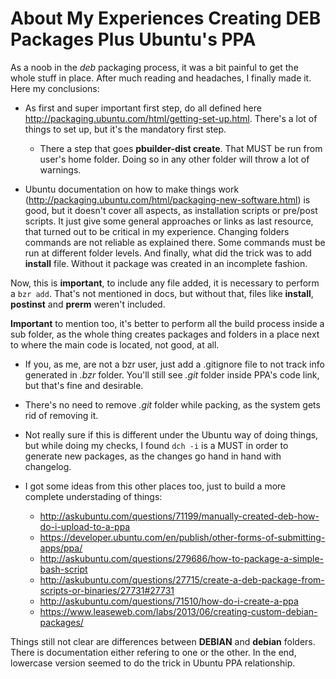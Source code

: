 About My Experiences Creating DEB Packages Plus Ubuntu's PPA
============================================================

As a noob in the *deb* packaging process, it was a bit painful to get the whole stuff
in place. After much reading and headaches, I finally made it. Here my conclusions:

- As first and super important first step, do all defined here <http://packaging.ubuntu.com/html/getting-set-up.html>.
There's a lot of things to set up, but it's the mandatory first step.
  - There a step that goes **pbuilder-dist <release> create**. That MUST be run from user's home folder. Doing so in any other folder will throw a lot of warnings.

- Ubuntu documentation on how to make things work \(<http://packaging.ubuntu.com/html/packaging-new-software.html>\)
is good, but it doesn't cover all aspects, as installation scripts or pre/post
scripts. It just give some general approaches or links as last resource, that turned
out to be critical in my experience.
Changing folders commands are not reliable as explained there. Some commands must be
run at different folder levels.
And finally, what did the trick was to add **install** file. Without it package
was created in an incomplete fashion.

Now, this is **important**, to include any file added, it is necessary to perform a `bzr add`.
That's not mentioned in docs, but without that, files like **install**, **postinst** and
**prerm** weren't included.

**Important** to mention too, it's better to perform all the build process inside a
sub folder, as the whole thing creates packages and folders in a place next to where
the main code is located, not good, at all.

- If you, as me, are not a bzr user, just add a .gitignore file to not track info
generated in *.bzr* folder. You'll still see *.git* folder inside PPA's code link,
but that's fine and desirable.

- There's no need to remove *.git* folder while packing, as the system gets rid
of removing it.

- Not really sure if this is different under the Ubuntu way of doing things, but while
doing my checks, I found `dch -i` is a MUST in order to generate new packages, as
the changes go hand in hand with changelog.

- I got some ideas from this other places too, just to build a more complete understading
of things:

    * <http://askubuntu.com/questions/71199/manually-created-deb-how-do-i-upload-to-a-ppa>
    * <https://developer.ubuntu.com/en/publish/other-forms-of-submitting-apps/ppa/>
    * <http://askubuntu.com/questions/279686/how-to-package-a-simple-bash-script>
    * <http://askubuntu.com/questions/27715/create-a-deb-package-from-scripts-or-binaries/27731#27731>
    * <http://askubuntu.com/questions/71510/how-do-i-create-a-ppa>
    * <https://www.leaseweb.com/labs/2013/06/creating-custom-debian-packages/>

Things still not clear are differences between **DEBIAN** and **debian** folders.
There is documentation either refering to one or the other. In the end, lowercase
version seemed to do the trick in Ubuntu PPA relationship.

